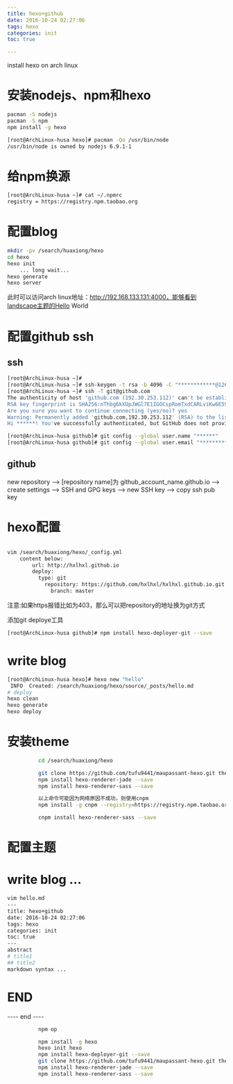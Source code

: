 ```yaml
---
title: hexo+github
date: 2016-10-24 02:27:06
tags: hexo
categories: init
toc: true

---
```

install hexo on arch linux

# 安装nodejs、npm和hexo

``` bash
pacman -S nodejs
pacman -S npm
npm install -g hexo

[root@ArchLinux-husa hexo]# pacman -Qo /usr/bin/node
/usr/bin/node is owned by nodejs 6.9.1-1
```



# 给npm换源

``` bash
[root@ArchLinux-husa ~]# cat ~/.npmrc 
registry = https://registry.npm.taobao.org
```

# 配置blog

``` bash
mkdir -pv /search/huaxiong/hexo
cd hexo
hexo init
	... long wait...
hexo generate
hexo server
```

此时可以访问arch linux地址：http://192.168.133.131:4000，能够看到landscape主题的Hello World


# 配置github ssh

## ssh
``` bash
[root@ArchLinux-husa ~]# 
[root@ArchLinux-husa ~]# ssh-keygen -t rsa -b 4096 -C "************@126.com"	# 
[root@ArchLinux-husa ~]# ssh -T git@github.com
The authenticity of host 'github.com (192.30.253.112)' can't be established.
RSA key fingerprint is SHA256:nThbg6kXUpJWGl7E1IGOCspRomTxdCARLviKw6E5SY8.
Are you sure you want to continue connecting (yes/no)? yes
Warning: Permanently added 'github.com,192.30.253.112' (RSA) to the list of known hosts.
Hi ******! You've successfully authenticated, but GitHub does not provide shell access.

[root@ArchLinux-husa github]# git config --global user.name "******"
[root@ArchLinux-husa github]# git config --global user.email "************@126.com"

```

## github

new repository --> [repository name]为 github_account_name.github.io --> create
settings --> SSH and GPG keys --> new SSH key --> copy ssh pub key



# hexo配置

``` bash

vim /search/huaxiong/hexo/_config.yml
	content below:
		url: http://hxlhxl.github.io
		deploy:
		  type: git
		    repository: https://github.com/hxlhxl/hxlhxl.github.io.git
			  branch: master
```
注意:如果https报错比如为403，那么可以把repository的地址换为git方式

添加git deploye工具

``` bash
[root@ArchLinux-husa github]# npm install hexo-deployer-git --save
```


# write blog

``` bash
[root@ArchLinux-husa hexo]# hexo new "hello"
 INFO  Created: /search/huaxiong/hexo/source/_posts/hello.md
# deploy
hexo clean
hexo generate
hexo deploy
```



# 安装theme

``` bash
		  cd /search/huaxiong/hexo

		  git clone https://github.com/tufu9441/maupassant-hexo.git themes/maupassant
		  npm install hexo-renderer-jade --save
		  npm install hexo-renderer-sass --save

		  以上命令可能因为网络原因不成功，则使用cnpm
		  npm install -g cnpm --registry=https://registry.npm.taobao.org

		  cnpm install hexo-renderer-sass --save
```



# 配置主题


# write blog ...

``` bash
vim hello.md
---
title: hexo+github
date: 2016-10-24 02:27:06
tags: hexo
categories: init
toc: true
---
abstract
# title1
## title2
markdown syntax ...

```

# END

---- end ----

``` bash
		  npm op

		  npm install -g hexo
		  hexo init hexo
		  npm install hexo-deployer-git --save
		  git clone https://github.com/tufu9441/maupassant-hexo.git themes/maupassant
		  npm install hexo-renderer-jade --save
		  npm install hexo-renderer-sass --save
```
